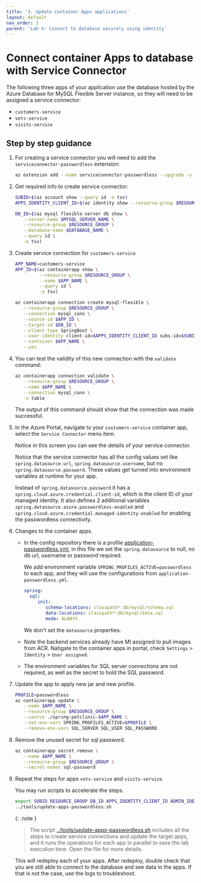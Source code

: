 ```yaml
---
title: '3. Update Container Apps applications'
layout: default
nav_order: 3
parent: 'Lab 4: Connect to database securely using identity'
---
```


# Connect container Apps to database with Service Connector

The following three apps of your application use the database hosted by the Azure Database for MySQL Flexible Server instance, so they will need to be assigned a service connector:

- `customers-service`
- `vets-service`
- `visits-service`

## Step by step guidance

1. For creating a service connector you will need to add the `serviceconnector-passwordless` extension:

   ```bash
   az extension add --name serviceconnector-passwordless --upgrade -y
   ```

1. Get required info to create service connector:

   ```bash
   SUBID=$(az account show --query id -o tsv)
   APPS_IDENTITY_CLIENT_ID=$(az identity show --resource-group $RESOURCE_GROUP --name $APPS_IDENTITY --query clientId --output tsv)

   DB_ID=$(az mysql flexible-server db show \
      --server-name $MYSQL_SERVER_NAME \
      --resource-group $RESOURCE_GROUP \
      --database-name $DATABASE_NAME \
      --query id \
      -o tsv)
   ```

1. Create service connection for `customers-service`

   ```bash
   APP_NAME=customers-service
   APP_ID=$(az containerapp show \
            --resource-group $RESOURCE_GROUP \
            --name $APP_NAME \
            --query id \
            -o tsv)

   az containerapp connection create mysql-flexible \
      --resource-group $RESOURCE_GROUP \
      --connection mysql_conn \
      --source-id $APP_ID \
      --target-id $DB_ID \
      --client-type SpringBoot \
      --user-identity client-id=$APPS_IDENTITY_CLIENT_ID subs-id=$SUBID mysql-identity-id=$ADMIN_IDENTITY_RESOURCE_ID user-object-id=$AAD_USER_ID \
      --container $APP_NAME \
      --yes
   ```

1. You can test the validity of this new connection with the `validate` command:

   ```bash
   az containerapp connection validate \
      --resource-group $RESOURCE_GROUP \
      --name $APP_NAME \
      --connection mysql_conn \
      -o table
   ```

   The output of this command should show that the connection was made successful.

1. In the Azure Portal, navigate to your `customers-service` container app, select the `Service Connector` menu item.

   Notice in this screen you can see the details of your service connector.

   Notice that the service connector has all the config values set like `spring.datasource.url`, `spring.datasource.username`, but no `spring.datasource.password`. These values get turned into environment variables at runtime for your app.

   Instead of `spring.datasource.password` it has a `spring.cloud.azure.credential.client-id`, which is the client ID of your managed identity. It also defines 2 additional variables `spring.datasource.azure.passwordless-enabled` and `spring.cloud.azure.credential.managed-identity-enabled` for enabling the passwordless connectivity.

1. Changes to the container apps.

   - In the config repository there is a profile [application-passwordless.yml](https://github.com/Azure-Samples/java-microservices-aca-lab/blob/main/config/application-passwordless.yml), in this file we set the `spring.datasource` to null, no db url, username or password required.

     We add environment variable `SPRING_PROFILES_ACTIVE=passwordless` to each app, and they will use the configurations from `application-passwordless.yml`.

     ```yml
     spring:
       sql:
          init:
             schema-locations: classpath*:db/mysql/schema.sql
             data-locations: classpath*:db/mysql/data.sql
             mode: ALWAYS
     ```

     We don't set the `datasource` properties.

   - Note the backend services already have MI assigned to pull images from ACR. Natigate to the container apps in portal, check `Settings` > `Identity` > `User assigned`.

   - The environment variables for SQL server connections are not required, as well as the secret to hold the SQL password.

1. Update the app to apply new jar and new profile.

   ```bash
   PROFILE=passwordless
   az containerapp update \
      --name $APP_NAME \
      --resource-group $RESOURCE_GROUP \
      --source ./spring-petclinic-$APP_NAME \
      --set-env-vars SPRING_PROFILES_ACTIVE=$PROFILE \
      --remove-env-vars SQL_SERVER SQL_USER SQL_PASSWORD
   ```

1. Remove the unused secret for sql password.

   ```bash
   az containerapp secret remove \
      --name $APP_NAME \
      --resource-group $RESOURCE_GROUP \
      --secret-names sql-password
   ```

1. Repeat the steps for apps `vets-service` and `visits-service`.

   You may run scripts to accelerate the steps.

   ```bash
   export SUBID RESOURCE_GROUP DB_ID APPS_IDENTITY_CLIENT_ID ADMIN_IDENTITY_RESOURCE_ID AAD_USER_ID
   ../tools/update-apps-passwordless.sh
   ```

   {: .note }
   > The script [../tools/update-apps-passwordless.sh](https://github.com/Azure-Samples/java-microservices-aca-lab/blob/main/tools/update-apps-passwordless.sh) includes all the steps to create service connections and update the target apps, and it runs the operations for each app in parallel to save the lab execution time. Open the file for more details.

   This will redeploy each of your apps. After redeploy, double check that you are still able to connect to the database and see data in the apps. If that is not the case, use the logs to troubleshoot.

